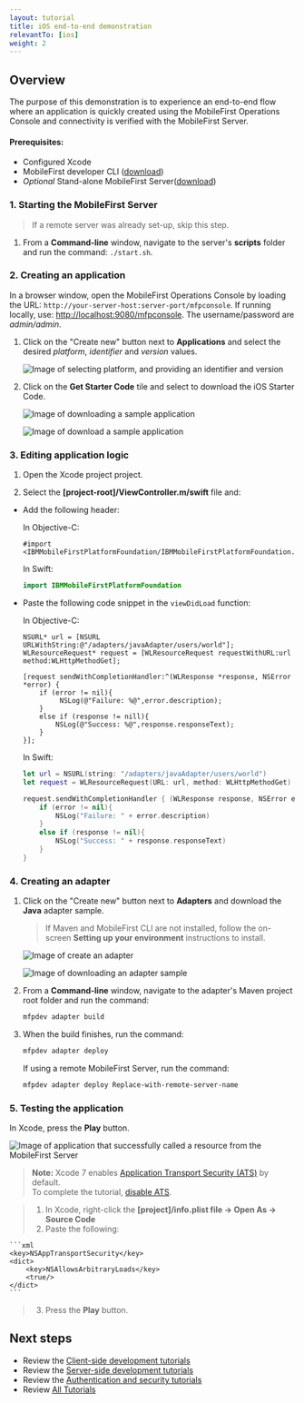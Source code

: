 ```yaml
---
layout: tutorial
title: iOS end-to-end demonstration
relevantTo: [ios]
weight: 2
---
```

## Overview
The purpose of this demonstration is to experience an end-to-end flow where an application is quickly created using the MobileFirst Operations Console and connectivity is verified with the MobileFirst Server.

#### Prerequisites:

* Configured Xcode
* MobileFirst developer CLI ([download]({{site.baseurl}}/downloads))
* *Optional* Stand-alone MobileFirst Server([download]({{site.baseurl}}/downloads))

### 1. Starting the MobileFirst Server

> If a remote server was already set-up, skip this step.

1. From a **Command-line** window, navigate to the server's **scripts** folder and run the command: `./start.sh`.

### 2. Creating an application

In a browser window, open the MobileFirst Operations Console by loading the URL: `http://your-server-host:server-port/mfpconsole`. If running locally, use: [http://localhost:9080/mfpconsole](http://localhost:9080/mfpconsole). The username/password are *admin/admin*.
 
1. Click on the "Create new" button next to **Applications** and select the desired *platform*, *identifier* and *version* values.

    ![Image of selecting platform, and providing an identifier and version](create-an-application.png)
 
2. Click on the **Get Starter Code** tile and select to download the iOS Starter Code.

    ![Image of downloading a sample application](download-sample-application.png)
    
    ![Image of download a sample application](download-application-code.png)
 
### 3. Editing application logic

1. Open the Xcode project project.

2. Select the **[project-root]/ViewController.m/swift** file and:

* Add the following header: 

    In Objective-C:

    ```objc
    #import <IBMMobileFirstPlatformFoundation/IBMMobileFirstPlatformFoundation.h>
    ```
    
    In Swift: 
    
    ```swift
    import IBMMobileFirstPlatformFoundation
    ```
    
* Paste the following code snippet in the `viewDidLoad` function:
 
    In Objective-C:

    ```objc
    NSURL* url = [NSURL URLWithString:@"/adapters/javaAdapter/users/world"];
    WLResourceRequest* request = [WLResourceRequest requestWithURL:url method:WLHttpMethodGet];
     
    [request sendWithCompletionHandler:^(WLResponse *response, NSError *error) {
        if (error != nil){
             NSLog(@"Failure: %@",error.description);
        }
        else if (response != nill){
            NSLog(@"Success: %@",response.responseText);
        }
    }];
    ```
    
    In Swift:
    
    ```swift
    let url = NSURL(string: "/adapters/javaAdapter/users/world")
    let request = WLResourceRequest(URL: url, method: WLHttpMethodGet)
    
    request.sendWithCompletionHandler { (WLResponse response, NSError error) -> Void in
        if (error != nil){
            NSLog("Failure: " + error.description)
        }
        else if (response != nil){
            NSLog("Success: " + response.responseText)
        }
    }
    ```

### 4. Creating an adapter

1. Click on the "Create new" button next to **Adapters** and download the **Java** adapter sample.

    > If Maven and MobileFirst CLI are not installed, follow the on-screen **Setting up your environment** instructions to install.

    ![Image of create an adapter](create-an-adapter.png)
    
    ![Image of downloading an adapter sample](download-adapter-code.png)

2. From a **Command-line** window, navigate to the adapter's Maven project root folder and run the command: 

    ```bash
    mfpdev adapter build
    ```

3. When the build finishes, run the command:

    ```bash
    mfpdev adapter deploy
    ```

    If using a remote MobileFirst Server, run the command:

    ```bash
    mfpdev adapter deploy Replace-with-remote-server-name
    ```

### 5. Testing the application

In Xcode, press the **Play** button.

![Image of application that successfully called a resource from the MobileFirst Server ](success_response.png)

> <b>Note:</b> Xcode 7 enables [Application Transport Security (ATS)](https://developer.apple.com/library/ios/releasenotes/General/WhatsNewIniOS/Articles/iOS9.html#//apple_ref/doc/uid/TP40016198-SW14) by default.  
To complete the tutorial, [disable  ATS](http://iosdevtips.co/post/121756573323/ios-9-xcode-7-http-connect-server-error).

> 1. In Xcode, right-click the <b>[project]/info.plist file → Open As → Source Code</b>
> 2. Paste the following: 

>    
    ```xml
    <key>NSAppTransportSecurity</key>
    <dict>
        <key>NSAllowsArbitraryLoads</key>
        <true/>
    </dict>
    ```

> 3. Press the **Play** button.

## Next steps

- Review the [Client-side development tutorials](../../client-side-development/)
- Review the [Server-side development tutorials](../../server-side-development/)
- Review the [Authentication and security tutorials](../../authentication-and-security/)
- Review [All Tutorials](../../all-tutorials)
